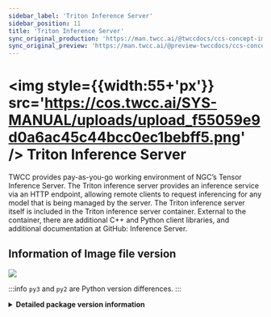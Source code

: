 ```yaml
---
sidebar_label: 'Triton Inference Server'
sidebar_position: 11
title: 'Triton Inference Server'
sync_original_production: 'https://man.twcc.ai/@twccdocs/ccs-concept-image-tensorrtserver-en'
sync_original_preview: 'https://man.twcc.ai/@preview-twccdocs/ccs-concept-image-tensorrtserver-en'
---
```


#  <img style={{width:55+'px'}} src='https://cos.twcc.ai/SYS-MANUAL/uploads/upload_f55059e9d0a6ac45c44bcc0ec1bebff5.png' /> Triton Inference Server

TWCC provides pay-as-you-go working environment of NGC’s Tensor Inference Server. The Triton inference server provides an inference service via an HTTP endpoint, allowing remote clients to request inferencing for any model that is being managed by the server. The Triton inference server itself is included in the Triton inference server container. External to the container, there are additional C++ and Python client libraries, and additional documentation at GitHub: Inference Server.

## <i class="fa fa-sticky-note" aria-hidden="true"></i> <span class="ccsimglist">Information of Image file version</span> 

![](https://cos.twcc.ai/SYS-MANUAL/uploads/upload_406cf90172b776c8c6dfbf40edc60aec.png)



:::info
`py3` and `py2` are Python version differences.
:::

<details class="docspoiler">

<summary><b>Detailed package version information</b></summary>

- [tritonserver-22.08-py3](https://docs.nvidia.com/deeplearning/triton-inference-server/release-notes/rel_22-05.html#rel_22-08)
- [tritonserver-22.05-py3](https://docs.nvidia.com/deeplearning/triton-inference-server/release-notes/rel_22-05.html#rel_22-05)
- [tritonserver-22.02-py3](https://docs.nvidia.com/deeplearning/triton-inference-server/release-notes/rel_22-02.html#rel_22-02)
- [tritonserver-21.11-py3](https://docs.nvidia.com/deeplearning/triton-inference-server/release-notes/rel_21-11.html#rel_21-11)
- [tritonserver-21.08-py3](https://docs.nvidia.com/deeplearning/triton-inference-server/release-notes/rel_21-08.html#rel_21-08)
- [tritonserver-21.06-py3](https://docs.nvidia.com/deeplearning/triton-inference-server/release-notes/rel_21-06.html#rel_21-06)
- [tritonserver-21.02-py3](https://docs.nvidia.com/deeplearning/triton-inference-server/release-notes/rel_21-02.html#rel_21-02)
- [tensorrtserver-20.02-py3](https://docs.nvidia.com/deeplearning/triton-inference-server/release-notes/rel_20-02.html#rel_20-02)
- [tensorrtserver-19.02-py3-v1](https://docs.nvidia.com/deeplearning/triton-inference-server/release-notes/rel_19-02.html#rel_19-02)
- [tensorrtserver-18.12-py3-v1](https://docs.nvidia.com/deeplearning/triton-inference-server/release-notes/rel_18.12.html#rel_18.12)
- [tensorrtserver-18.10-py3-v1](https://docs.nvidia.com/deeplearning/triton-inference-server/release-notes/rel_18.10.html#rel_18.10)
- [tensorrtserver-18.08.1-py2/py3-v1](https://docs.nvidia.com/deeplearning/triton-inference-server/release-notes/rel_18.08.html#rel_18.08)

</details>


